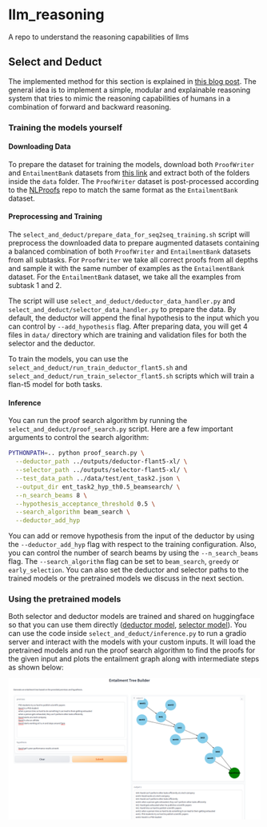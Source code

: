 # llm_reasoning
A repo to understand the reasoning capabilities of llms


## Select and Deduct

The implemented method for this section is explained in [this blog post](). The general idea is to implement a simple, 
modular and explainable reasoning system that tries to mimic the reasoning capabilities of humans in a combination of
forward and backward reasoning. 

### Training the models yourself

#### Downloading Data

To prepare the dataset for training the models, download both `ProofWriter` and `EntailmentBank` datasets from [this link](https://drive.google.com/file/d/1AJE8LIH-V_vYSJ0iZI4I3KuRJqPObT_g/view?usp=sharing)
and extract both of the folders inside the `data` folder. The `ProofWriter` dataset is post-processed according to the
[NLProofs](https://github.com/princeton-nlp/NLProofS) repo to match the same format as the `EntailmentBank` dataset.

#### Preprocessing and Training

The `select_and_deduct/prepare_data_for_seq2seq_training.sh` script will preprocess the downloaded data to prepare augmented
datasets containing a balanced combination of both `ProofWriter` and `EntailmentBank` datasets from all subtasks. For `ProofWriter`
we take all correct proofs from all depths and sample it with the same number of examples as the `EntailmentBank` dataset.
For the `EntailmentBank` dataset, we take all the examples from subtask 1 and 2.

The script will use `select_and_deduct/deductor_data_handler.py` and `select_and_deduct/selector_data_handler.py` to prepare the data. 
By default, the deductor will append the final hypothesis to the input which you can control by `--add_hypothesis` flag. 
After preparing data, you will get 4 files in `data/` directory which are training and validation files for both the selector and the deductor.

To train the models, you can use the `select_and_deduct/run_train_deductor_flant5.sh` and `select_and_deduct/run_train_selector_flant5.sh` scripts 
which will train a flan-t5 model for both tasks.

#### Inference

You can run the proof search algorithm by running the `select_and_deduct/proof_search.py` script. Here are a few important arguments
to control the search algorithm:

```bash
PYTHONPATH=.. python proof_search.py \
  --deductor_path ../outputs/deductor-flant5-xl/ \
  --selector_path ../outputs/selector-flant5-xl/ \
  --test_data_path ../data/test/ent_task2.json \
  --output_dir ent_task2_hyp_th0.5_beamsearch/ \
  --n_search_beams 8 \
  --hypothesis_acceptance_threshold 0.5 \
  --search_algorithm beam_search \
  --deductor_add_hyp
```

You can add or remove hypothesis from the input of the deductor by using the `--deductor_add_hyp` flag with respect to the training configuration. Also,
you can control the number of search beams by using the `--n_search_beams` flag. The `--search_algorithm` flag can be set to `beam_search`, `greedy`
or `early_selection`. You can also set the deductor and selector paths to the trained models or the pretrained models we discuss in the
next section.

### Using the pretrained models

Both selector and deductor models are trained and shared on huggingface so that you can use them directly ([deductor model](https://huggingface.co/navidmadani/deductor_flant5_large_v1.0), [selector model](https://huggingface.co/navidmadani/selector_flant5_large_v1.0)). You can use the code
inside `select_and_deduct/inference.py` to run a gradio server and interact with the models with your custom inputs. It will
load the pretrained models and run the proof search algorithm to find the proofs for the given input and plots the entailment
graph along with intermediate steps as shown below:

![Gradio Interface](/select_and_deduct/statics/gradio-example.png)

